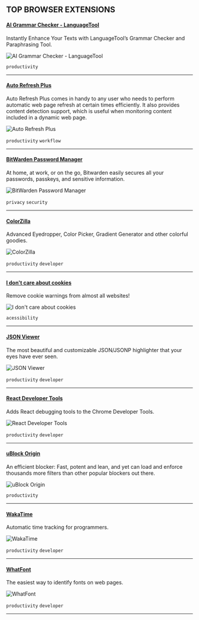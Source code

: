 ## TOP BROWSER EXTENSIONS

#### [AI Grammar Checker - LanguageTool](https://microsoftedge.microsoft.com/addons/detail/corretor-gramatical-e-ort/hfjadhjooeceemgojogkhlppanjkbobc)

Instantly Enhance Your Texts with LanguageTool’s Grammar Checker and Paraphrasing Tool.

![AI Grammar Checker - LanguageTool](https://store-images.s-microsoft.com/image/apps.20498.245cdfd7-6134-4107-adb5-e8f735c0ba1f.33a893bd-1f48-4656-8f14-14fee32312c4.1a2f38b9-4cd7-43df-8912-bbaba3a8ba58)

`productivity`

---

#### [Auto Refresh Plus](https://chromewebstore.google.com/detail/auto-refresh-plus-page-mo/hgeljhfekpckiiplhkigfehkdpldcggm)

Auto Refresh Plus comes in handy to any user who needs to perform automatic web page refresh at certain times efficiently. It also provides content detection support, which is useful when monitoring content included in a dynamic web page.

![Auto Refresh Plus](https://lh3.googleusercontent.com/K2kas1VXid4zneKfHoWXFrUEKY52K7sqBwijylv-QrXRZ2ZtxpJuLn6Ku-mmaKPMGjw2uiJIrivdgzJZha1LdjzIrQ=s1280-w1280-h800)

`productivity` `workflow`

---

#### [BitWarden Password Manager](https://chrome.google.com/webstore/detail/bitwarden-free-password-m/nngceckbapebfimnlniiiahkandclblb)

At home, at work, or on the go, Bitwarden easily secures all your passwords, passkeys, and sensitive information.

![BitWarden Password Manager](https://lh3.googleusercontent.com/b1WKpaJx8dyL_WCMNEIDdtTaxoHbVJ5HSJ7VoIJZ3EytAD2Mc2u6HlMO1ffLi7FpSWIPwpbmSbistJ1sMVQPBJplXVE=w640-h400-e365-rj-sc0x00ffffff)

`privacy` `security`

---

#### [ColorZilla](https://chromewebstore.google.com/detail/colorzilla/bhlhnicpbhignbdhedgjhgdocnmhomnp)

Advanced Eyedropper, Color Picker, Gradient Generator and other colorful goodies.

![ColorZilla](https://lh3.googleusercontent.com/MD5m864pm6g22BxbSz60rZLkQJwJeVGvOtV_ZESuzg7aIYQZceciXXjfON4sqr_MVkfQsz5GFlrMHaP80PvcnY9StYo=s1280-w1280-h800)

`productivity` `developer`

---

#### [I don't care about cookies](https://chrome.google.com/webstore/detail/i-dont-care-about-cookies/fihnjjcciajhdojfnbdddfaoknhalnja)

Remove cookie warnings from almost all websites!

![I don't care about cookies](https://lh3.googleusercontent.com/So5MmAfXZt8l-BtBzJe0kMKKjd5ZAttLQ2JlOTE2jLFapRcN5jbNzFuoDwxpqsz6CBGGsvZxN7z1S9RU5qJlhWHjT98=w640-h400-e365-rj-sc0x00ffffff)

`acessibility`

---

#### [JSON Viewer](https://chrome.google.com/webstore/detail/json-viewer/gbmdgpbipfallnflgajpaliibnhdgobh)

The most beautiful and customizable JSON/JSONP highlighter that your eyes have ever seen.

![JSON Viewer](https://lh3.googleusercontent.com/7UIDfqnZBJjsNBoKLEndRZeVqdzMZsDeamq1U8GBicTmxsFM7npXjQvquL-pePLi3y5YCMlRm3bQ-jl7OxfROa0B=w640-h400-e365-rj-sc0x00ffffff)

`productivity` `developer`

---

#### [React Developer Tools](https://chromewebstore.google.com/detail/react-developer-tools/fmkadmapgofadopljbjfkapdkoienihi)

Adds React debugging tools to the Chrome Developer Tools.

![React Developer Tools](https://lh3.googleusercontent.com/XWuZGqIrIsaoKHUqqQ2rs_GhS5JaH1p5pPBIUpj22mjNRNdR3Ana8FKz4B7JwsA6HIFVXGuU7pa4ELiW6iUNhs0Iyg=s1280-w1280-h800)

`productivity` `developer`

---

#### [uBlock Origin](https://microsoftedge.microsoft.com/addons/detail/ublock-origin/odfafepnkmbhccpbejgmiehpchacaeak)

An efficient blocker: Fast, potent and lean, and yet can load and enforce thousands more filters than other popular blockers out there.

![uBlock Origin](https://lh3.googleusercontent.com/67lmvCqkZrIqiHXFGuIZxXC9UDXDPxhpCF34KrK9S4MwewyEgVcVPlP0KiJJH6x8Bt83UdYPTZ4-XMEq2E6fijV67e4=w640-h400-e365-rj-sc0x00ffffff)

`productivity`

---

#### [WakaTime](https://chrome.google.com/webstore/detail/wakatime/jnbbnacmeggbgdjgaoojpmhdlkkpblgi)

Automatic time tracking for programmers.

![WakaTime](https://lh3.googleusercontent.com/gUnyN9CDIKnmmZj7IYrg0ihZJRuebzlmbeejzdHqLJAF_yrn6dbut6GTGavUZbTEnjHW72neDew=w640-h400-e365-rj-sc0x00ffffff)

`productivity` `developer`

---

#### [WhatFont](https://chromewebstore.google.com/detail/whatfont/jabopobgcpjmedljpbcaablpmlmfcogm)

The easiest way to identify fonts on web pages.

![WhatFont](https://lh3.googleusercontent.com/qqXFVHiyO_fKntkncaGM3W1l1sYnNlNaYnAENfPwlNB6Ce9xP1vAts5qsYtGYTISCaUcXRaL6ImyJ1pdS8hNFsIeLOM=s1280-w1280-h800)

`productivity` `developer`

---
